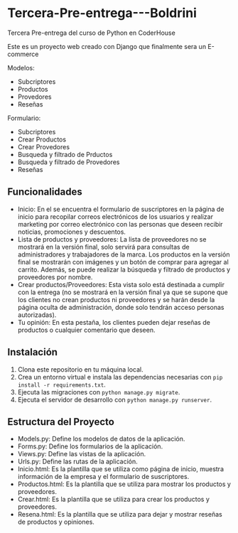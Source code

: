 # Tercera-Pre-entrega---Boldrini
Tercera Pre-entrega del curso de Python en CoderHouse

Este es un proyecto web creado con Django que finalmente sera un E-commerce

Modelos:
- Subcriptores
- Productos
- Provedores
- Reseñas

Formulario:
- Subcriptores
- Crear Productos
- Crear Provedores
- Busqueda y filtrado de Prductos
- Busqueda y filtrado de Provedores
- Reseñas


## Funcionalidades
- Inicio: En el se encuentra el formulario de suscriptores en la página de inicio para recopilar correos electrónicos de los usuarios y realizar marketing por correo electrónico con las personas que deseen recibir noticias, promociones y descuentos.
- Lista de productos y proveedores: La lista de proveedores no se mostrará en la versión final, solo servirá para consultas de administradores y trabajadores de la marca. Los productos en la versión final se mostrarán con imágenes y un botón de comprar para agregar al carrito. Además, se puede realizar la búsqueda y filtrado de productos y proveedores por nombre.
- Crear productos/Proveedores: Esta vista solo está destinada a cumplir con la entrega (no se mostrará en la versión final ya que se supone que los clientes no crean productos ni proveedores y se harán desde la página oculta de administración, donde solo tendrán acceso personas autorizadas).
- Tu opinión: En esta pestaña, los clientes pueden dejar reseñas de productos o cualquier comentario que deseen.


## Instalación

1. Clona este repositorio en tu máquina local.
2. Crea un entorno virtual e instala las dependencias necesarias con `pip install -r requirements.txt`.
3. Ejecuta las migraciones con `python manage.py migrate`.
4. Ejecuta el servidor de desarrollo con `python manage.py runserver`.


## Estructura del Proyecto

- Models.py: Define los modelos de datos de la aplicación.
- Forms.py: Define los formularios de la aplicación.
- Views.py: Define las vistas de la aplicación.
- Urls.py: Define las rutas de la aplicación.
- Inicio.html: Es la plantilla que se utiliza como página de inicio, muestra información de la empresa y el formulario de suscriptores.
- Productos.html: Es la plantilla que se utiliza para mostrar los productos y proveedores.
- Crear.html: Es la plantilla que se utiliza para crear los productos y proveedores.
- Resena.html: Es la plantilla que se utiliza para dejar y mostrar reseñas de productos y opiniones.
